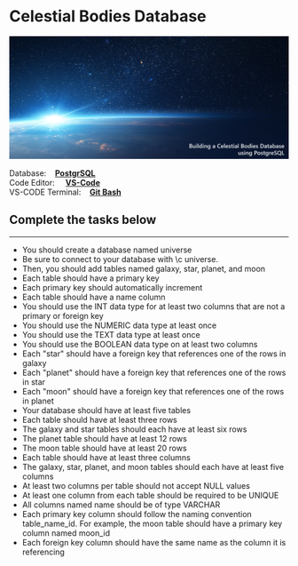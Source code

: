 
# Celestial Bodies Database
![](Celestial.jpg)

Database: &nbsp;&nbsp;&nbsp;**[PostgrSQL](https://www.postgresql.org/download/)** <br/>
Code Editor: &nbsp;&nbsp;&nbsp;&nbsp;**[VS-Code](https://code.visualstudio.com/)** <br/>
VS-CODE Terminal: &nbsp;&nbsp;&nbsp;**[Git Bash](https://git-scm.com/downloads)**

## Complete the tasks below
-------------------------------

- You should create a database named universe
- Be sure to connect to your database with \c universe. 
- Then, you should add tables named galaxy, star, planet, and moon
- Each table should have a primary key
- Each primary key should automatically increment
- Each table should have a name column
- You should use the INT data type for at least two columns that are not a primary or foreign key
- You should use the NUMERIC data type at least once
- You should use the TEXT data type at least once
- You should use the BOOLEAN data type on at least two columns
- Each "star" should have a foreign key that references one of the rows in galaxy
- Each "planet" should have a foreign key that references one of the rows in star
- Each "moon" should have a foreign key that references one of the rows in planet
- Your database should have at least five tables
- Each table should have at least three rows
- The galaxy and star tables should each have at least six rows
- The planet table should have at least 12 rows <br/>
- The moon table should have at least 20 rows
- Each table should have at least three columns
- The galaxy, star, planet, and moon tables should each have at least five columns
- At least two columns per table should not accept NULL values
- At least one column from each table should be required to be UNIQUE
- All columns named name should be of type VARCHAR
- Each primary key column should follow the naming convention table_name_id. For example, the moon table should have a primary key column named moon_id
- Each foreign key column should have the same name as the column it is referencing
